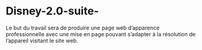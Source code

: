 # Disney-2.0-suite-

Le but du travail sera de produire une page web d’apparence professionnelle avec une mise en page pouvant s’adapter à la résolution de l’appareil visitant le site web. 
